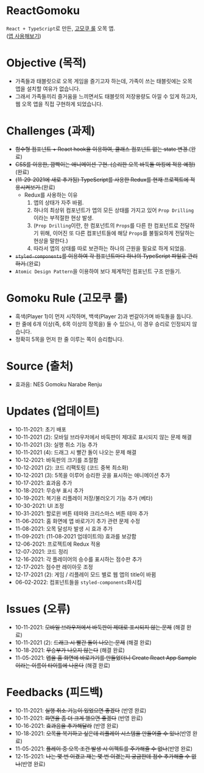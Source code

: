 # ReactGomoku
`React + TypeScript`로 만든, [고모쿠 룰](https://github.com/kuman514/ReactGomoku#gomoku-rule-%EA%B3%A0%EB%AA%A8%EC%BF%A0-%EB%A3%B0) 오목 앱.   
([앱 사용해보기](https://kuman514.github.io/ReactGomoku/))

# Objective (목적)
- 가족들과 태블릿으로 오목 게임을 즐기고자 하는데, 가족이 쓰는 태블릿에는 오목 앱을 설치할 여유가 없습니다.
- 그래서 가족들끼리 즐거움을 느끼면서도 태블릿의 저장용량도 아낄 수 있게 하고자, 웹 오목 앱을 직접 구현하게 되었습니다.

# Challenges (과제)
- ~~함수형 컴포넌트 + React hook을 이용하여, 클래스 컴포넌트 없는 state 변경.~~(완료)
- ~~CSS를 이용한, 깜빡이는 애니메이션 구현. (승리한 오목 바둑돌 마킹에 적용 예정)~~(완료)
- ~~(11-29-2021에 새로 추가됨) TypeScript를 사용한 Redux를 현재 프로젝트에 적용시켜보기.~~(완료)
  - Redux를 사용하는 이유
    1. 앱의 상태가 자주 바뀜.
    2. 하나의 최상위 컴포넌트가 앱의 모든 상태를 가지고 있어 `Prop Drilling`이라는 부적절한 현상 발생.
    3. (`Prop Drilling`이란, 한 컴포넌트의 `Props`를 다른 한 컴포넌트로 전달하기 위해, 이어진 또 다른 컴포넌트들에 해당 `Props`를 불필요하게 전달하는 현상을 말한다.)
    4. 따라서 앱의 상태를 따로 보관하는 하나의 근원을 필요로 하게 되었음.
- ~~`styled-components`를 이용하여 각 컴포넌트마다 하나의 TypeScript 파일로 관리하기.~~(완료)
- `Atomic Design Pattern`을 이용하여 보다 체계적인 컴포넌트 구조 만들기.

# Gomoku Rule (고모쿠 룰)
- 흑색(Player 1)이 먼저 시작하며, 백색(Player 2)과 번갈아가며 바둑돌을 둡니다.
- 한 줄에 6개 이상(즉, 6목 이상의 장목을) 둘 수 있으나, 이 경우 승리로 인정되지 않습니다.
- 정확히 5목을 먼저 한 줄 이루는 쪽이 승리합니다.

# Source (출처)
- 효과음: NES Gomoku Narabe Renju

# Updates (업데이트)
- 10-11-2021: 초기 배포
- 10-11-2021 (2): 모바일 브라우저에서 바둑판이 제대로 표시되지 않는 문제 해결
- 10-11-2021 (3): 실행 취소 기능 추가
- 10-11-2021 (4): 드래그 시 빨간 돌이 나오는 문제 해결
- 10-12-2021: 바둑판의 크기를 조절함
- 10-12-2021 (2): 코드 리팩토링 (코드 중복 최소화)
- 10-12-2021 (3): 5목을 이루어 승리한 곳을 표시하는 애니메이션 추가
- 10-17-2021: 효과음 추가
- 10-18-2021: 무승부 표시 추가
- 10-19-2021: 복기용 리플레이 저장/불러오기 기능 추가 (베타)
- 10-30-2021: UI 조정
- 10-31-2021: 할로윈 버튼 테마와 크리스마스 버튼 테마 추가
- 11-06-2021: 홈 화면에 앱 바로가기 추가 관련 문제 수정
- 11-08-2021: 오목 달성자 발생 시 효과 추가
- 11-09-2021: (11-08-2021 업데이트의) 효과를 보강함
- 12-06-2021: 프로젝트에 Redux 적용
- 12-07-2021: 코드 정리
- 12-16-2021: 각 플레이어의 승수를 표시하는 점수판 추가
- 12-17-2021: 점수판 레이아웃 조정
- 12-17-2021 (2): 게임 / 리플레이 모드 별로 웹 앱의 title이 바뀜
- 06-02-2022: 컴포넌트들을 `styled-components`화시킴

# Issues (오류)
- 10-11-2021: ~~모바일 브라우저에서 바둑판이 제대로 표시되지 않는 문제~~ (해결 완료)
- 10-11-2021 (2): ~~드래그 시 빨간 돌이 나오는 문제~~ (해결 완료)
- 10-18-2021: ~~무승부가 나오지 않는다~~ (해결 완료)
- 11-05-2021: ~~앱을 홈 화면에 바로가기를 만들었더니 Create React App Sample이라는 이름이 타이틀에 나온다~~ (해결 완료)

# Feedbacks (피드백)
- 10-11-2021: ~~실행 취소 기능이 있었으면 좋겠다~~ (반영 완료)
- 10-11-2021: ~~화면을 좀 더 크게 했으면 좋겠다~~ (반영 완료)
- 10-16-2021: ~~효과음을 추가해달라~~ (반영 완료)
- 10-18-2021: ~~오목을 복기하고 싶은데 리플레이 시스템을 만들어줄 수 있나~~(반영 완료)
- 11-05-2021: ~~플레이 중 오목 조건 발생 시 이펙트를 주가해줄 수 없나~~(반영 완료)
- 12-15-2021: ~~나는 몇 번 이겼고 쟤는 몇 번 이겼는지 궁금한데 점수 추가해줄 수 없나~~(반영 완료)
